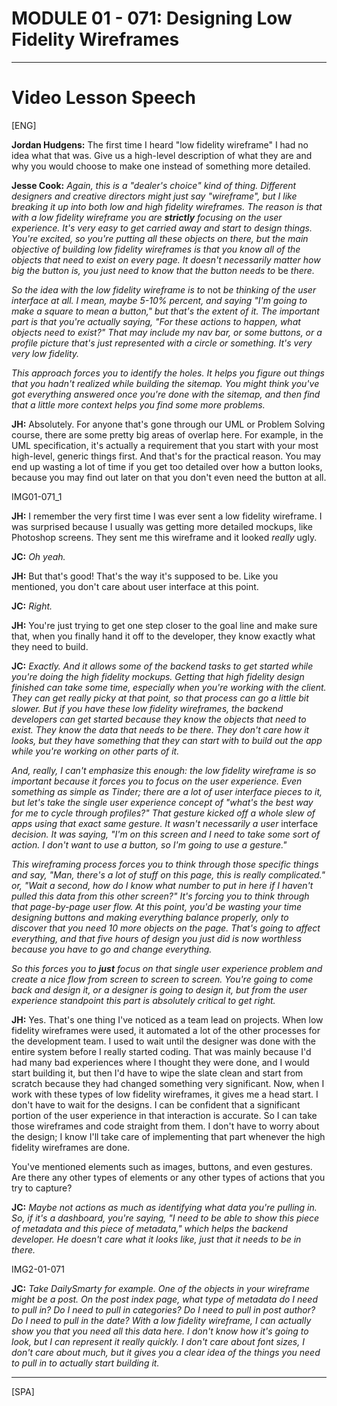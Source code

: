 # MODULE 01 - 071: Designing Low Fidelity Wireframes

***

# Video Lesson Speech

[ENG]  

**Jordan Hudgens:** The first time I heard "low fidelity
 wireframe" I had no idea what that was. Give us a high-level 
description of what they are and why you would choose to make one 
instead of something more detailed.

**Jesse Cook:** *Again, this is a "dealer's choice" 
kind of thing. Different designers and creative directors might just say
 "wireframe", but I like breaking it up into both low and high fidelity 
wireframes. The reason is that with a low fidelity wireframe you are* ***strictly*** *focusing
 on the user experience. It's very easy to get carried away and start to
 design things. You're excited, so you're putting all these objects on 
there, but the main objective of building low fidelity wireframes is 
that you know all of the objects that need to exist on every page. It 
doesn't necessarily matter how big the button is, you just need to know 
that the button needs to* be *there.*

*So the idea with the low fidelity wireframe is to* not *be
 thinking of the user interface at all. I mean, maybe 5-10% percent, and
 saying "I'm going to make a square to mean a button," but that's the 
extent of it. The important part is that you're actually saying, "For 
these actions to happen, what objects need to exist?" That may include 
my nav bar, or some buttons, or a profile picture that's just 
represented with a circle or something. It's very very low fidelity.*

*This approach forces you to identify the holes. It helps you 
figure out things that you hadn't realized while building the sitemap. 
You might think you've got everything answered once you're done with the
 sitemap, and then find that a little more context helps you find some 
more problems.*

**JH:** Absolutely. For anyone that's gone through our 
UML or Problem Solving course, there are some pretty big areas of 
overlap here. For example, in the UML specification, it's actually a 
requirement that you start with your most high-level, generic things 
first. And that's for the practical reason. You may end up wasting a lot
 of time if you get too detailed over how a button looks, because you 
may find out later on that you don't even need the button at all.

IMG01-071_1

**JH:** I remember the very first time I was ever sent a
 low fidelity wireframe. I was surprised because I usually was getting 
more detailed mockups, like Photoshop screens. They sent me this 
wireframe and it looked *really* ugly.

**JC:** *Oh yeah.*

**JH:** But that's good! That's the way it's supposed to be. Like you mentioned, you don't care about user interface at this point.

**JC:** *Right.*

**JH:** You're just trying to get one step closer to the
 goal line and make sure that, when you finally hand it off to the 
developer, they know exactly what they need to build.

**JC:** *Exactly. And it allows some of the backend 
tasks to get started while you're doing the high fidelity mockups. 
Getting that high fidelity design finished can take some time, 
especially when you're working with the client. They can get really 
picky at that point, so that process can go a little bit slower. But if 
you have these low fidelity wireframes, the backend developers can get 
started because they know the objects that need to exist. They know the 
data that needs to be there. They don't care how it looks, but they have
 something that they can start with to build out the app while you're 
working on other parts of it.*

*And, really, I can't emphasize this enough: the low fidelity 
wireframe is so important because it forces you to focus on the user 
experience. Even something as simple as Tinder; there are a lot of user 
interface pieces to it, but let's take the single user experience 
concept of "what's the best way for me to cycle through profiles?" That 
gesture kicked off a whole slew of apps using that exact same gesture. 
It wasn't necessarily a user* interface *decision. It was saying,
 "I'm on this screen and I need to take some sort of action. I don't 
want to use a button, so I'm going to use a gesture."*

*This wireframing process forces you to think through those 
specific things and say, "Man, there's a lot of stuff on this page, this
 is really complicated." or, "Wait a second, how do I know what number 
to put in here if I haven't pulled this data from this other screen?" 
It's forcing you to think through that page-by-page user flow. At this 
point, you'd be wasting your time designing buttons and making 
everything balance properly, only to discover that you need 10 more 
objects on the page. That's going to affect everything, and that five 
hours of design you just did is now worthless because you have to go and
 change everything.*

*So this forces you to* ***just*** *focus
 on that single user experience problem and create a nice flow from 
screen to screen to screen. You're going to come back and design it, or a
 designer is going to design it, but from the user experience standpoint
 this part is absolutely critical to get right.*

**JH:** Yes. That's one thing I've noticed as a team 
lead on projects. When low fidelity wireframes were used, it automated a
 lot of the other processes for the development team. I used to wait 
until the designer was done with the entire system before I really 
started coding. That was mainly because I'd had many bad experiences 
where I thought they were done, and I would start building it, but then 
I'd have to wipe the slate clean and start from scratch because they had
 changed something very significant. Now, when I work with these types 
of low fidelity wireframes, it gives me a head start. I don't have to 
wait for the designs. I can be confident that a significant portion of 
the user experience in that interaction is accurate. So I can take those
 wireframes and code straight from them. I don't have to worry about the
 design; I know I'll take care of implementing that part whenever the 
high fidelity wireframes are done.

You've mentioned elements such as images, buttons, and even gestures.
 Are there any other types of elements or any other types of actions 
that you try to capture?

**JC:** *Maybe not actions as much as identifying 
what data you're pulling in. So, if it's a dashboard, you're saying, "I 
need to be able to show this piece of metadata and this piece of 
metadata," which helps the backend developer. He doesn't care what it 
looks like, just that it needs to be in there.*

IMG2-01-071

**JC:** *Take DailySmarty for example. One of the 
objects in your wireframe might be a post. On the post index page, what 
type of metadata do I need to pull in? Do I need to pull in categories? 
Do I need to pull in post author? Do I need to pull in the date? With a 
low fidelity wireframe, I can actually show you that you need all this 
data here. I don't know how it's going to look, but I can represent it 
really quickly. I don't care about font sizes, I don't care about much, 
but it gives you a clear idea of the things you need to pull in to 
actually start building it.*

***

[SPA]  
